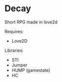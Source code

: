 # Decay
Short RPG made in love2d

Requires:
- Love2D

Libraries:
- STI
- Jumper
- HUMP (gamestate)
- HC